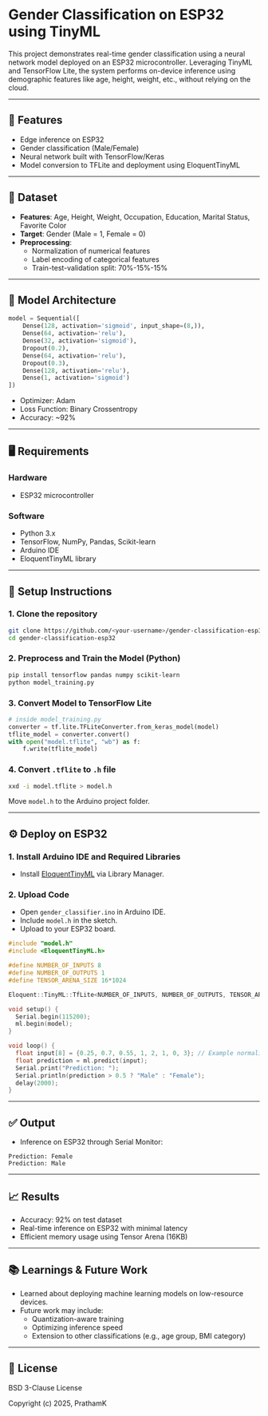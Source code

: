 
# Gender Classification on ESP32 using TinyML

This project demonstrates real-time gender classification using a neural network model deployed on an ESP32 microcontroller. Leveraging TinyML and TensorFlow Lite, the system performs on-device inference using demographic features like age, height, weight, etc., without relying on the cloud.

---

## 🔧 Features

- Edge inference on ESP32
- Gender classification (Male/Female)
- Neural network built with TensorFlow/Keras
- Model conversion to TFLite and deployment using EloquentTinyML

---

## 🧠 Dataset

- **Features**: Age, Height, Weight, Occupation, Education, Marital Status, Favorite Color
- **Target**: Gender (Male = 1, Female = 0)
- **Preprocessing**:
  - Normalization of numerical features
  - Label encoding of categorical features
  - Train-test-validation split: 70%-15%-15%

---

## 🧱 Model Architecture

```python
model = Sequential([
    Dense(128, activation='sigmoid', input_shape=(8,)),
    Dense(64, activation='relu'),
    Dense(32, activation='sigmoid'),
    Dropout(0.2),
    Dense(64, activation='relu'),
    Dropout(0.3),
    Dense(128, activation='relu'),
    Dense(1, activation='sigmoid')
])
```

- Optimizer: Adam
- Loss Function: Binary Crossentropy
- Accuracy: ~92%

---

## 🖥️ Requirements

### Hardware
- ESP32 microcontroller

### Software
- Python 3.x
- TensorFlow, NumPy, Pandas, Scikit-learn
- Arduino IDE
- EloquentTinyML library

---

## 🚀 Setup Instructions

### 1. Clone the repository
```bash
git clone https://github.com/<your-username>/gender-classification-esp32.git
cd gender-classification-esp32
```

### 2. Preprocess and Train the Model (Python)
```bash
pip install tensorflow pandas numpy scikit-learn
python model_training.py
```

### 3. Convert Model to TensorFlow Lite
```python
# inside model_training.py
converter = tf.lite.TFLiteConverter.from_keras_model(model)
tflite_model = converter.convert()
with open("model.tflite", "wb") as f:
    f.write(tflite_model)
```

### 4. Convert `.tflite` to `.h` file
```bash
xxd -i model.tflite > model.h
```

Move `model.h` to the Arduino project folder.

---

## ⚙️ Deploy on ESP32

### 1. Install Arduino IDE and Required Libraries
- Install [EloquentTinyML](https://github.com/eloquentarduino/EloquentTinyML) via Library Manager.

### 2. Upload Code
- Open `gender_classifier.ino` in Arduino IDE.
- Include `model.h` in the sketch.
- Upload to your ESP32 board.

```cpp
#include "model.h"
#include <EloquentTinyML.h>

#define NUMBER_OF_INPUTS 8
#define NUMBER_OF_OUTPUTS 1
#define TENSOR_ARENA_SIZE 16*1024

Eloquent::TinyML::TfLite<NUMBER_OF_INPUTS, NUMBER_OF_OUTPUTS, TENSOR_ARENA_SIZE> ml;

void setup() {
  Serial.begin(115200);
  ml.begin(model);
}

void loop() {
  float input[8] = {0.25, 0.7, 0.55, 1, 2, 1, 0, 3}; // Example normalized values
  float prediction = ml.predict(input);
  Serial.print("Prediction: ");
  Serial.println(prediction > 0.5 ? "Male" : "Female");
  delay(2000);
}
```

---

## ✅ Output

- Inference on ESP32 through Serial Monitor:
```
Prediction: Female
Prediction: Male
```

---

## 📈 Results

- Accuracy: 92% on test dataset
- Real-time inference on ESP32 with minimal latency
- Efficient memory usage using Tensor Arena (16KB)

---

## 📚 Learnings & Future Work

- Learned about deploying machine learning models on low-resource devices.
- Future work may include:
  - Quantization-aware training
  - Optimizing inference speed
  - Extension to other classifications (e.g., age group, BMI category)

---

## 📄 License

BSD 3-Clause License

Copyright (c) 2025, PrathamK
